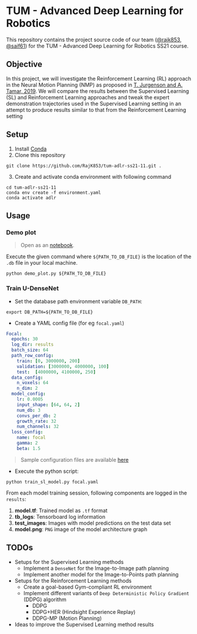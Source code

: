# TUM - Advanced Deep Learning for Robotics
This repository contains the project source code of our team ([@rajk853](https://github.com/rajk853), [@saif61](https://github.com/saif61)) for the TUM - Advanced Deep Learning for Robotics SS21 course.

## Objective
In this project, we will investigate the Reinforcement Learning (RL) approach in the Neural Motion Planning (NMP) as proposed in [T. Jurgenson and A. Tamar, 2019](https://arxiv.org/abs/1906.00214). We will compare the results between the Supervised Learning (SL) and Reinforcement Learning approaches and tweak the expert demonstration trajectories used in the Supervised Learning setting in an attempt to produce results similar to that from the Reinforcement Learning setting 

## Setup
1. Install [Conda](https://docs.anaconda.com/anaconda/install/linux/)
2. Clone this repository
```shell
git clone https://github.com/RajK853/tum-adlr-ss21-11.git .
```
3. Create and activate conda environment with following command  
```shell
cd tum-adlr-ss21-11
conda env create -f environment.yaml
conda activate adlr
```

## Usage

### Demo plot
> Open as an [notebook](notebook/Demo_plot.ipynb).

Execute the given command where `${PATH_TO_DB_FILE}` is the location of the `.db` file in your local machine.
```shell
python demo_plot.py ${PATH_TO_DB_FILE}
```

### Train U-DenseNet
- Set the database path environment variable `DB_PATH`:
```shell
export DB_PATH=${PATH_TO_DB_FILE}
```
- Create a YAML config file (for eg `focal.yaml`) 
```YAML
Focal:
  epochs: 30
  log_dir: results
  batch_size: 64
  path_row_config:
    train: [0, 3000000, 200]
    validation: [3000000, 4000000, 100]
    test:  [4000000, 4100000, 250]
  data_config:
    n_voxels: 64
    n_dim: 2
  model_config:
    lr: 0.0005
    input_shape: [64, 64, 2]
    num_db: 3
    convs_per_db: 2
    growth_rate: 32
    num_channels: 32
  loss_config:
    name: focal
    gamma: 2
    beta: 1.5
```
> Sample configuration files are available [here](/configs)
- Execute the python script:
```shell
python train_sl_model.py focal.yaml
```
From each model training session, following components are logged in the `results`:
1. **model.tf**: Trained model as `.tf` format
2. **tb_logs**: Tensorboard log information
3. **test_images**: Images with model predictions on the test data set
4. **model.png**: `PNG` image of the model architecture graph 

## TODOs
- Setups for the Supervised Learning methods
  - Implement a `DenseNet` for the Image-to-Image path planning
  - Implement another model for the Image-to-Points path planning
- Setups for the Reinforcement Learning methods
  - Create a goal-based Gym-compliant RL environment  
  - Implement different variants of `Deep Deterministic Policy Gradient` (DDPG) algorithm
    - DDPG
    - DDPG+HER (Hindsight Experience Replay)
    - DDPG-MP (Motion Planning)
- Ideas to improve the Supervised Learning method results 
